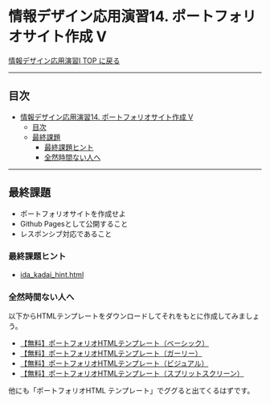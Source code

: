 # 情報デザイン応用演習14. ポートフォリオサイト作成 V

[情報デザイン応用演習I TOP に戻る](./index.md)

---

## 目次

- [情報デザイン応用演習14. ポートフォリオサイト作成 V](#情報デザイン応用演習14-ポートフォリオサイト作成-v)
  - [目次](#目次)
  - [最終課題](#最終課題)
    - [最終課題ヒント](#最終課題ヒント)
    - [全然時間ない人へ](#全然時間ない人へ)

---

## 最終課題
- ポートフォリオサイトを作成せよ
- Github Pagesとして公開すること
- レスポンシブ対応であること

### 最終課題ヒント
- [ida_kadai_hint.html](ida_kadai_hint.md)

### 全然時間ない人へ
以下からHTMLテンプレートをダウンロードしてそれをもとに作成してみましょう。

- [【無料】ポートフォリオHTMLテンプレート（ベーシック）](https://webdesigner-go.com/template/portfolio-02/)
- [【無料】ポートフォリオHTMLテンプレート（ガーリー）](https://webdesigner-go.com/template/portfolio/)
- [【無料】ポートフォリオHTMLテンプレート（ビジュアル）](https://webdesigner-go.com/template/portfolio-03/)
- [【無料】ポートフォリオHTMLテンプレート（スプリットスクリーン）](https://webdesigner-go.com/template/portfolio-04/)

他にも「ポートフォリオHTML テンプレート」でググると出てくるはずです。